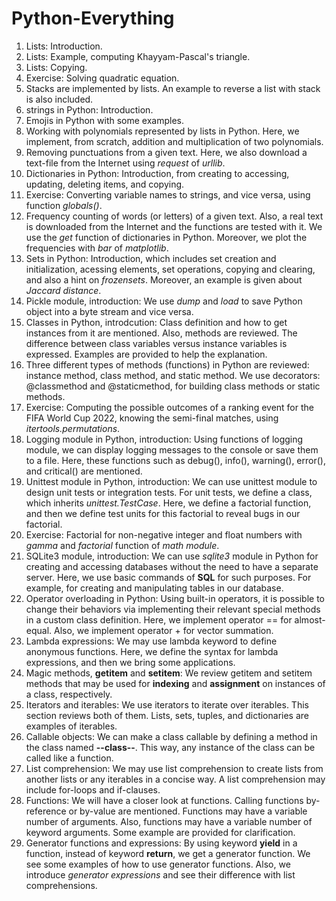 # Python-Everything

1. Lists: Introduction.
2. Lists: Example, computing Khayyam-Pascal's triangle.
3. Lists: Copying.
4. Exercise: Solving quadratic equation.
5. Stacks are implemented by lists. An example to reverse a list with stack is also included.
6. strings in Python: Introduction.
7. Emojis in Python with some examples.
8. Working with polynomials represented by lists in Python. Here, we implement, from scratch, addition and multiplication of two polynomials.
9. Removing punctuations from a given text. Here, we also download a text-file from the Internet using *request* of *urllib*.
10. Dictionaries in Python: Introduction, from creating to accessing, updating, deleting items, and copying.
11. Exercise: Converting variable names to strings, and vice versa, using function *globals()*.
12. Frequency counting of words (or letters) of a given text. Also, a real text is downloaded from the Internet and the functions are tested with it. We use the *get* function of dictionaries in Python. Moreover, we plot the frequencies with  *bar* of *matplotlib*.
13. Sets in Python: Introduction, which includes set creation and initialization, acessing elements, set operations, copying and clearing, and also a hint on *frozensets*. Moreover, an example is given about *Jaccard distance*.
14. Pickle module, introduction: We use *dump* and *load* to save Python object into a byte stream and vice versa.
15. Classes in Python, introdcution: Class definition and how to get instances from it are mentioned. Also, methods are reviewed. The difference between class variables versus instance variables is expressed. Examples are provided to help the explanation.
16. Three different types of methods (functions) in Python are reviewed: instance method, class method, and static method. We use decorators: @classmethod and @staticmethod, for building class methods or static methods.
17. Exercise: Computing the possible outcomes of a ranking event for the FIFA World Cup 2022, knowing the semi-final matches, using *itertools.permutations*.
18. Logging module in Python, introduction: Using functions of logging module, we can display logging messages to the console or save them to a file. Here, these functions such as debug(), info(), warning(), error(), and critical() are mentioned.
19. Unittest module in Python, introduction: We can use unittest module to design unit tests or integration tests. For unit tests, we define a class, which inherits *unittest.TestCase*. Here, we define a factorial function, and then we define test units for this factorial to reveal bugs in our factorial.
20. Exercise: Factorial for non-negative integer and float numbers with *gamma* and *factorial* function of *math module*.
21. SQLite3 module, introduction: We can use *sqlite3* module in Python for creating and accessing databases without the need to have a separate server. Here, we use basic commands of **SQL** for such purposes. For example, for creating and manipulating tables in our database.
22. Operator overloading in Python: Using built-in operators, it is possible to change their behaviors via implementing their relevant special methods in a custom class definition. Here, we implement operator == for almost-equal. Also, we implement operator + for vector summation. 
23. Lambda expressions: We may use lambda keyword to define anonymous functions. Here, we define the syntax for lambda expressions, and then we bring some applications.
24. Magic methods, __getitem__ and __setitem__: We review getitem and setitem methods that may be used for **indexing** and **assignment** on instances of a class, respectively.  
25. Iterators and iterables: We use iterators to iterate over iterables. This section reviews both of them. Lists, sets, tuples, and dictionaries are examples of iterables.
26. Callable objects: We can make a class callable by defining a method in the class named **--class--**. This way, any instance of the class can be called like a function.
27. List comprehension: We may use list comprehension to create lists from another lists or any iterables in  a concise way. A list comprehension may include for-loops and if-clauses.
28. Functions: We will have a closer look at functions. Calling  functions by-reference or by-value are mentioned. Functions may have a variable number of arguments. Also, functions may have a variable number of keyword arguments. Some example are provided for clarification.
29. Generator functions and expressions: By using keyword **yield** in a function, instead of  keyword **return**, we get a generator function. We see some examples of how to use generator functions. Also, we introduce *generator expressions* and see their difference with list comprehensions.